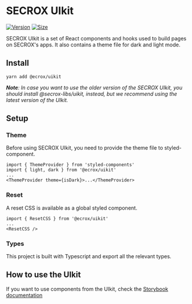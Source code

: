 # SECROX UIkit

[![Version](https://img.shields.io/npm/v/@ecrox/uikit)](https://www.npmjs.com/package/@ecrox/uikit) [![Size](https://img.shields.io/bundlephobia/min/@ecrox/uikit)](https://www.npmjs.com/package/@ecrox/uikit)

SECROX UIkit is a set of React components and hooks used to build pages on SECROX's apps. It also contains a theme file for dark and light mode.

## Install

`yarn add @ecrox/uikit`

***Note**: In case you want to use the older version of the SECROX UIkit, you should install @secrox-libs/uikit, instead, but we recommend using the latest version of the UIkit.*


## Setup

### Theme

Before using SECROX UIkit, you need to provide the theme file to styled-component.

```
import { ThemeProvider } from 'styled-components'
import { light, dark } from '@ecrox/uikit'
...
<ThemeProvider theme={isDark}>...</ThemeProvider>
```

### Reset

A reset CSS is available as a global styled component.

```
import { ResetCSS } from '@ecrox/uikit'
...
<ResetCSS />
```

### Types

This project is built with Typescript and export all the relevant types.

## How to use the UIkit

If you want to use components from the UIkit, check the [Storybook documentation](https://secrox.github.io/pancake-uikit/)

